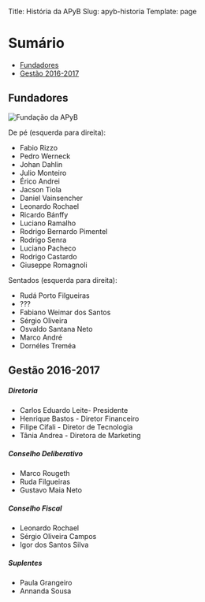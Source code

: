 Title: História da APyB
Slug: apyb-historia
Template: page

# Sumário

- [Fundadores](#h2)
- [Gestão 2016-2017](#16-17)

<h2 id="fundadores">Fundadores</h2>

![Fundação da APyB]({filename}/images/apyb/fundadores-apyb.jpg)

De pé (esquerda para direita):

- Fabio Rizzo
- Pedro Werneck
- Johan Dahlin
- Julio Monteiro
- Érico Andrei
- Jacson Tiola
- Daniel Vainsencher
- Leonardo Rochael
- Ricardo Bánffy
- Luciano Ramalho
- Rodrigo Bernardo Pimentel
- Rodrigo Senra
- Luciano Pacheco
- Rodrigo Castardo
- Giuseppe Romagnoli

Sentados (esquerda para direita):

- Rudá Porto Filgueiras
- ???
- Fabiano Weimar dos Santos
- Sérgio Oliveira
- Osvaldo Santana Neto
- Marco André
- Dornéles Treméa


<h2 id="16-17">Gestão 2016-2017</h2>

##### Diretoria

- Carlos Eduardo Leite- Presidente
- Henrique Bastos - Diretor Financeiro
- Filipe Cifali - Diretor de Tecnologia
- Tânia Andrea - Diretora de Marketing

##### Conselho Deliberativo

- Marco Rougeth
- Ruda Filgueiras 
- Gustavo Maia Neto

##### Conselho Fiscal

- Leonardo Rochael
- Sérgio Oliveira Campos
- Igor dos Santos Silva

##### Suplentes
- Paula Grangeiro
- Annanda Sousa
